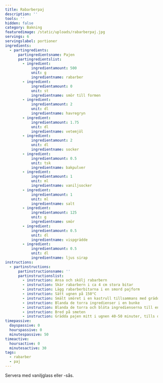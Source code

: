 ```yaml
---
title: Rabarberpaj
description: ''
tools: ''
hidden: false
category: Bakning
featuredimage: /static/uploads/rabarberpaj.jpg
servings: 6
servingslabel: portioner
ingredients:
  - partingredients:
      partingredientsname: Pajen
      partingredientslist:
        - ingredient:
            ingredientamount: 500
            unit: g
            ingredientname: rabarber
        - ingredient:
            ingredientamount: 0
            unit: st
            ingredientname: smör till formen
        - ingredient:
            ingredientamount: 2
            unit: dl
            ingredientname: havregryn
        - ingredient:
            ingredientamount: 1.75
            unit: dl
            ingredientname: vetemjöl
        - ingredient:
            ingredientamount: 2
            unit: dl
            ingredientname: socker
        - ingredient:
            ingredientamount: 0.5
            unit: tsk
            ingredientname: bakpulver
        - ingredient:
            ingredientamount: 1
            unit: ml
            ingredientname: vaniljsocker
        - ingredient:
            ingredientamount: 1
            unit: ml
            ingredientname: salt
        - ingredient:
            ingredientamount: 125
            unit: g
            ingredientname: smör
        - ingredient:
            ingredientamount: 0.5
            unit: dl
            ingredientname: vispgrädde
        - ingredient:
            ingredientamount: 0.5
            unit: dl
            ingredientname: ljus sirap
instructions:
  - partinstructions:
      partinstructionsname: ''
      partinstructionslist:
        - instruction: Ansa och skölj rabarbern
        - instruction: Skär rabarbern i ca 4 cm stora bitar
        - instruction: Lägg rabarberbitarna i en smord pajform
        - instruction: Sätt ugnen på 150°C
        - instruction: Smält smöret i en kastrull tillsammans med grädde och sirap
        - instruction: Blanda de torra ingredienser i en bunke
        - instruction: Blanda de torra och blöta ingredienserna till en smet
        - instruction: Bred på smeten
        - instruction: Grädda pajen mitt i ugnen 40-50 minuter, tills den fått färg
timepassive:
  dayspassive: 0
  hourspassive: 0
  minutespassive: 50
timeactive:
  hoursactive: 0
  minutesactive: 30
tags:
  - rabarber
  - paj
---
```


Servera med vaniljglass eller -sås.
